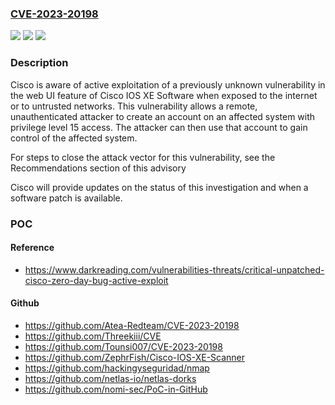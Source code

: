 ### [CVE-2023-20198](https://cve.mitre.org/cgi-bin/cvename.cgi?name=CVE-2023-20198)
![](https://img.shields.io/static/v1?label=Product&message=Cisco%20IOS%20XE%20Software&color=blue)
![](https://img.shields.io/static/v1?label=Version&message=%3D%20N%2FA%20&color=brighgreen)
![](https://img.shields.io/static/v1?label=Vulnerability&message=n%2Fa&color=brighgreen)

### Description

Cisco is aware of active exploitation of a previously unknown vulnerability in the web UI feature of Cisco IOS XE Software when exposed to the internet or to untrusted networks. This vulnerability allows a remote, unauthenticated attacker to create an account on an affected system with privilege level 15 access. The attacker can then use that account to gain control of the affected system. For steps to close the attack vector for this vulnerability, see the Recommendations section of this advisory  Cisco will provide updates on the status of this investigation and when a software patch is available.

### POC

#### Reference
- https://www.darkreading.com/vulnerabilities-threats/critical-unpatched-cisco-zero-day-bug-active-exploit

#### Github
- https://github.com/Atea-Redteam/CVE-2023-20198
- https://github.com/Threekiii/CVE
- https://github.com/Tounsi007/CVE-2023-20198
- https://github.com/ZephrFish/Cisco-IOS-XE-Scanner
- https://github.com/hackingyseguridad/nmap
- https://github.com/netlas-io/netlas-dorks
- https://github.com/nomi-sec/PoC-in-GitHub

